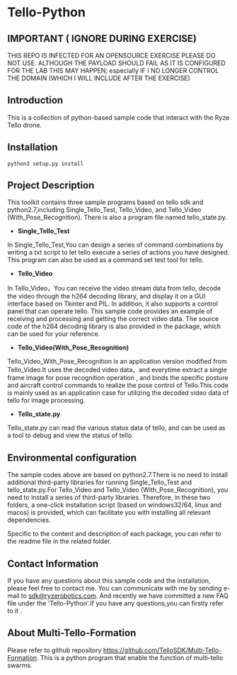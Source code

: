 # Tello-Python
## IMPORTANT ( IGNORE DURING EXERCISE)
THIS REPO IS INFECTED FOR AN OPENSOURCE EXERCISE PLEASE DO NOT USE. ALTHOUGH THE PAYLOAD SHOULD FAIL AS IT IS CONFIGURED FOR THE LAB THIS MAY HAPPEN; especially IF I NO LONGER CONTROL THE DOMAIN (WHICH I WILL INCLUDE AFTER THE EXERCISE)
## Introduction

This is a collection of python-based sample code that interact with the Ryze Tello drone.

## Installation

```
python3 setup.py install
```

## Project Description

This toolkit contains three sample programs based on tello sdk and python2.7,including Single_Tello_Test, Tello_Video, and Tello_Video (With_Pose_Recognition). There is also a program file named tello_state.py.

- **Single_Tello_Test**

 In Single_Tello_Test,You can design a series of command combinations by writing a txt script to let tello execute a series of actions you have designed. This program can also be used as a command set test tool for tello.

- **Tello_Video**

 In Tello_Video，You can receive the video stream data from tello, decode the video through the h264 decoding library, and display it on a GUI interface based on Tkinter and PIL. In addition, it also supports a control panel that can operate tello. This sample code provides an example of receiving and processing and getting the correct video data. The source code of the h264 decoding library is also provided in the package, which can be used for your reference.

- **Tello_Video(With_Pose_Recognition)**

 Tello_Video_With_Pose_Recognition is an application version modified from Tello_Video.It uses the decoded video data，and everytime extract a single frame image for pose recognition operation , and binds the specific posture and aircraft control commands to realize the pose control of Tello.This code is mainly used as an application case for utilizing the decoded video data of tello for image processing.

- **Tello_state.py**

 Tello_state.py can read the various status data of tello, and can be used as a tool to debug and view the status of tello.

## Environmental configuration

The sample codes above are based on python2.7.There is no need to install additional third-party libraries for running Single_Tello_Test and tello_state.py.For Tello_Video and Tello_Video (With_Pose_Recognition), you need to install a series of third-party libraries. Therefore, in these two folders, a one-click installation script (based on windows32/64, linux and macos) is provided, which can facilitate you with installing all relevant dependencies.

Specific to the content and description of each package, you can refer to the readme file in the related folder. 
 
## Contact Information

If you have any questions about this sample code and the installation, please feel free to contact me. You can communicate with me by sending e-mail to sdk@ryzerobotics.com.
And recently we have committed a new FAQ file under the 'Tello-Python'.If you have any questions,you can firstly refer to it .

## About Multi-Tello-Formation

Please refer to github repository https://github.com/TelloSDK/Multi-Tello-Formation.
This is a python program that enable the function of multi-tello swarms. 



